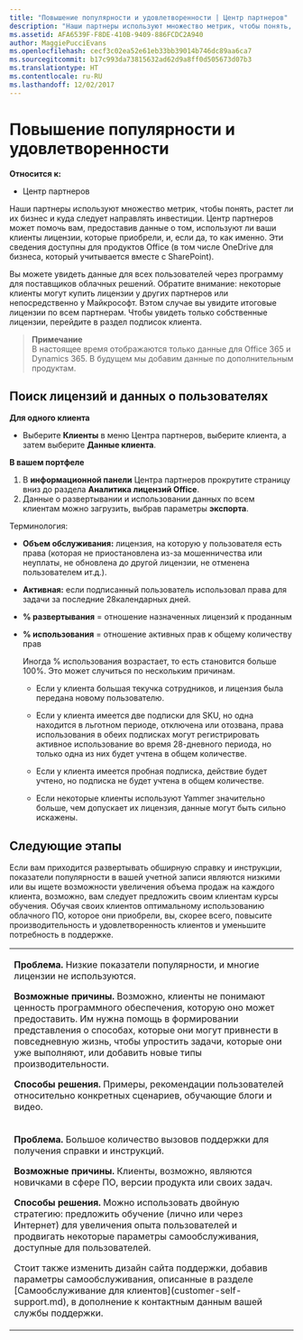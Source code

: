 ```yaml
---
title: "Повышение популярности и удовлетворенности | Центр партнеров"
description: "Наши партнеры используют множество метрик, чтобы понять, растет ли их бизнес и куда следует направлять инвестиции. Центр партнеров может помочь вам, предоставив данные о том, используют ли ваши клиенты лицензии, которые приобрели, и, если да, то как именно."
ms.assetid: AFA6539F-F8DE-410B-9409-886FCDC2A940
author: MaggiePucciEvans
ms.openlocfilehash: cecf3c02ea52e61eb33bb39014b746dc89aa6ca7
ms.sourcegitcommit: b17c993da73815632ad62d9a8ff0d505673d07b3
ms.translationtype: HT
ms.contentlocale: ru-RU
ms.lasthandoff: 12/02/2017
---
```

# <a name="increase-adoption-and-satisfaction"></a>Повышение популярности и удовлетворенности

**Относится к:**

-  Центр партнеров

Наши партнеры используют множество метрик, чтобы понять, растет ли их бизнес и куда следует направлять инвестиции. Центр партнеров может помочь вам, предоставив данные о том, используют ли ваши клиенты лицензии, которые приобрели, и, если да, то как именно. Эти сведения доступны для продуктов Office (в том числе OneDrive для бизнеса, который учитывается вместе с SharePoint).

Вы можете увидеть данные для всех пользователей через программу для поставщиков облачных решений. Обратите внимание: некоторые клиенты могут купить лицензии у других партнеров или непосредственно у Майкрософт. Вэтом случае вы увидите итоговые лицензии по всем партнерам. Чтобы увидеть только собственные лицензии, перейдите в раздел подписок клиента.

>**Примечание**<br> В настоящее время отображаются только данные для Office 365 и Dynamics 365. В будущем мы добавим данные по дополнительным продуктам.

## <a name="find-license-and-user-data"></a>Поиск лицензий и данных о пользователях


**Для одного клиента**

-   Выберите **Клиенты** в меню Центра партнеров, выберите клиента, а затем выберите **Данные клиента**.

**В вашем портфеле**

1.  В **информационной панели** Центра партнеров прокрутите страницу вниз до раздела **Аналитика лицензий Office**.
2.  Данные о развертывании и использовании данных по всем клиентам можно загрузить, выбрав параметры **экспорта**.

Терминология:

-   **Объем обслуживания:** лицензия, на которую у пользователя есть права (которая не приостановлена из-за мошенничества или неуплаты, не обновлена до другой лицензии, не отменена пользователем ит.д.).

-   **Активная:** если подписанный пользователь использовал права для задачи за последние 28календарных дней.

-   **% развертывания** = отношение назначенных лицензий к проданным

-   **% использования** = отношение активных прав к общему количеству прав

    Иногда % использования возрастает, то есть становится больше 100%. Это может случиться по нескольким причинам.

    -   Если у клиента большая текучка сотрудников, и лицензия была передана новому пользователю.

    -   Если у клиента имеется две подписки для SKU, но одна находится в льготном периоде, отключена или отозвана, права использования в обеих подписках могут регистрировать активное использование во время 28-дневного периода, но только одна из них будет учтена в общем количестве.

    -   Если у клиента имеется пробная подписка, действие будет учтено, но подписка не будет учтена в общем количестве.

    -   Если некоторые клиенты используют Yammer значительно больше, чем допускает их лицензия, данные могут быть сильно искажены.

## <a name="next-steps"></a>Следующие этапы


Если вам приходится развертывать обширную справку и инструкции, показатели популярности в вашей учетной записи являются низкими или вы ищете возможности увеличения объема продаж на каждого клиента, возможно, вам следует предложить своим клиентам курсы обучения. Обучая своих клиентов оптимальному использованию облачного ПО, которое они приобрели, вы, скорее всего, повысите производительность и удовлетворенность клиентов и уменьшите потребность в поддержке.

<table>
<colgroup>
<col width="100%" />
</colgroup>
<tbody>
<tr class="odd">
<td><p><strong>Проблема.</strong> Низкие показатели популярности, и многие лицензии не используются.</p>
<p><strong>Возможные причины.</strong> Возможно, клиенты не понимают ценность программного обеспечения, которую оно может предоставить. Им нужна помощь в формировании представления о способах, которые они могут привнести в повседневную жизнь, чтобы упростить задачи, которые они уже выполняют, или добавить новые типы производительности.</p>
<p><strong>Способы решения.</strong> Примеры, рекомендации пользователей относительно конкретных сценариев, обучающие блоги и видео.</p></td>
</tr>
<tr class="even">
<td><p><strong>Проблема.</strong> Большое количество вызовов поддержки для получения справки и инструкций.</p>
<p><strong>Возможные причины.</strong> Клиенты, возможно, являются новичками в сфере ПО, версии продукта или своих задач.</p>
<p><strong>Способы решения.</strong> Можно использовать двойную стратегию: предложить обучение (лично или через Интернет) для увеличения опыта пользователей и продвигать некоторые параметры самообслуживания, доступные для пользователей.</p>
<p>Стоит также изменить дизайн сайта поддержки, добавив параметры самообслуживания, описанные в разделе [Самообслуживание для клиентов](customer-self-support.md), в дополнение к контактным данным вашей службы поддержки.</p></td>
</tr>
</tbody>
</table>

 

 

 



